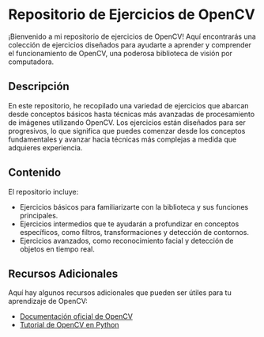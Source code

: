 

# Repositorio de Ejercicios de OpenCV

¡Bienvenido a mi repositorio de ejercicios de OpenCV! Aquí encontrarás una colección de ejercicios diseñados para ayudarte a aprender y comprender el funcionamiento de OpenCV, una poderosa biblioteca de visión por computadora.

## Descripción

En este repositorio, he recopilado una variedad de ejercicios que abarcan desde conceptos básicos hasta técnicas más avanzadas de procesamiento de imágenes utilizando OpenCV. Los ejercicios están diseñados para ser progresivos, lo que significa que puedes comenzar desde los conceptos fundamentales y avanzar hacia técnicas más complejas a medida que adquieres experiencia.

## Contenido

El repositorio incluye:

- Ejercicios básicos para familiarizarte con la biblioteca y sus funciones principales.
- Ejercicios intermedios que te ayudarán a profundizar en conceptos específicos, como filtros, transformaciones y detección de contornos.
- Ejercicios avanzados, como reconocimiento facial y detección de objetos en tiempo real.

## Recursos Adicionales

Aquí hay algunos recursos adicionales que pueden ser útiles para tu aprendizaje de OpenCV:

- [Documentación oficial de OpenCV](https://opencv.org/documentation/)
- [Tutorial de OpenCV en Python](https://docs.opencv.org/4.5.5/d6/d00/tutorial_py_root.html)



